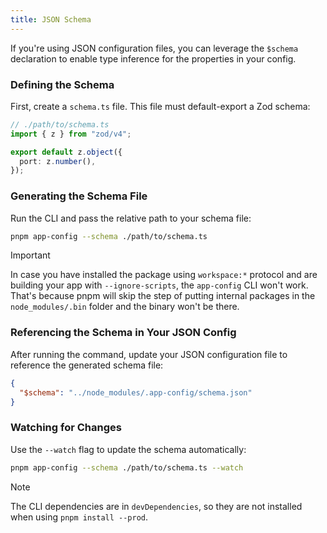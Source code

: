 ```yaml
---
title: JSON Schema
---
```


If you're using JSON configuration files, you can leverage the `$schema` declaration to enable type inference for the properties in your config.

### Defining the Schema

First, create a `schema.ts` file. This file must default-export a Zod schema:

```ts
// ./path/to/schema.ts
import { z } from "zod/v4";

export default z.object({
  port: z.number(),
});
```

### Generating the Schema File

Run the CLI and pass the relative path to your schema file:

```bash
pnpm app-config --schema ./path/to/schema.ts
```

> [!IMPORTANT]
> In case you have installed the package using `workspace:*` protocol and are building your app with `--ignore-scripts`, the `app-config` CLI won't work. That's because pnpm will skip the step of putting internal packages in the `node_modules/.bin` folder and the binary won't be there.

### Referencing the Schema in Your JSON Config

After running the command, update your JSON configuration file to reference the generated schema file:

```json
{
  "$schema": "../node_modules/.app-config/schema.json"
}
```

### Watching for Changes

Use the `--watch` flag to update the schema automatically:

```bash
pnpm app-config --schema ./path/to/schema.ts --watch
```

> [!NOTE]
> The CLI dependencies are in `devDependencies`, so they are not installed when using `pnpm install --prod`.
